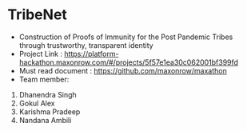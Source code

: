 # TribeNet
- Construction of Proofs of Immunity for the Post Pandemic Tribes through trustworthy, transparent identity
- Project Link : https://platform-hackathon.maxonrow.com/#/projects/5f57e1ea30c062001bf399fd
- Must read document : https://github.com/maxonrow/maxathon
- Team member: 
 1. Dhanendra Singh 
 2. Gokul Alex
 3. Karishma Pradeep 
 4. Nandana Ambili
